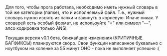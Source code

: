Для того, чтобы прога работала, необходимо иметь нужный словарь в той же категории (папке), что и исполняемый файл. Т.е., нужный словарь нужно изъять из папки и закинуть в корневую. Иначе никак. У словарей есть особый формат, не используйте "=" или символ "—", алсо кодировка только ANSI.

Текущая версия v0.1 бета, ближайшие изменения (КРИТИЧНЫЕ БАГФИКСЫ) планируются скоро. Свои функции написанное буквально с ноутбуком на коленке за 55 минут ОНО - пока не выполняет успешно :(
